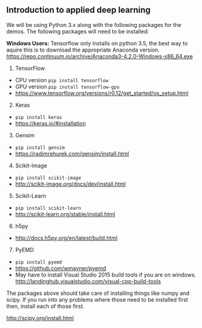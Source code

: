 ## Introduction to applied deep learning

We will be using Python 3.x along with the following packages for the demos. The following packages will need to be installed:

**Windows Users:** Tensorflow only installs on python 3.5, the best way to aquire this is to download the appropriate Anaconda version. https://repo.continuum.io/archive/Anaconda3-4.2.0-Windows-x86_64.exe

1. TensorFlow
  * CPU version `pip install tensorflow`
  * GPU version `pip install tensorflow-gpu`
  * https://www.tensorflow.org/versions/r0.12/get_started/os_setup.html
2. Keras
  * `pip install keras`
  * https://keras.io/#installation
3. Gensim
  * `pip install gensim`
  * https://radimrehurek.com/gensim/install.html
4. Scikit-Image
  * `pip install scikit-image`
  * http://scikit-image.org/docs/dev/install.html
5. Scikit-Learn
  * `pip install scikit-learn`
  * http://scikit-learn.org/stable/install.html
6. h5py
  * http://docs.h5py.org/en/latest/build.html
7. PyEMD
  * `pip install pyemd`
  * https://github.com/wmayner/pyemd
  * May have to install Visual Studio 2015 build tools if you are on windows. http://landinghub.visualstudio.com/visual-cpp-build-tools

The packages above should take care of installing things like numpy and scipy. If you run into any problems where those need to be installed first then, install each of those first.

http://scipy.org/install.html
